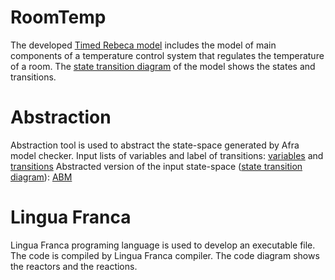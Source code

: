 # RoomTemp
The developed  <a href="https://github.com/fereidoun-moradi/RoomTemp/blob/main/OneRoomTemp_Github.statespace">Timed Rebeca model</a> includes the model of main components of a temperature control system that regulates the temperature of a room. The <a href="https://github.com/fereidoun-moradi/RoomTemp/blob/main/OneRoomTemp_Github.jpg">state transition diagram</a> of the model shows the states and transitions. 

# Abstraction
Abstraction tool is used to abstract the state-space generated by Afra model checker. 
Input lists of variables and label of transitions: <a href="https://github.com/fereidoun-moradi/RoomTemp/blob/main/inputVar.txt">variables</a> and <a href="https://github.com/fereidoun-moradi/RoomTemp/blob/main/inputQmsg.txt">transitions</a> 
Abstracted version of the input state-space (<a href="https://github.com/fereidoun-moradi/RoomTemp/blob/main/miniModel.jpg">state transition diagram</a>): <a href="https://github.com/fereidoun-moradi/RoomTemp/blob/main/miniModel.statespace">ABM</a>

# Lingua Franca
Lingua Franca programing language is used to develop an executable file. The code is compiled by Lingua Franca compiler.
The code diagram shows the reactors and the reactions.

